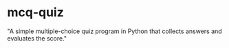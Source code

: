# mcq-quiz
"A simple multiple-choice quiz program in Python that collects answers and evaluates the score."
